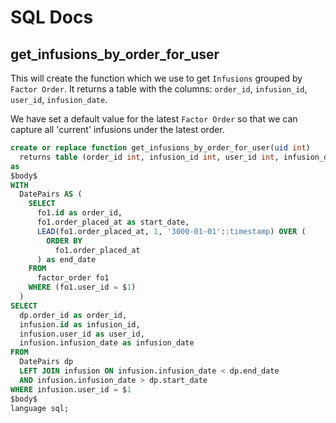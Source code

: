 # SQL Docs

## get_infusions_by_order_for_user

This will create the function which we use to get `Infusions` grouped by `Factor Order`. It returns a table with the columns: `order_id`, `infusion_id`, `user_id`, `infusion_date`.

We have set a default value for the latest `Factor Order` so that we can capture all 'current' infusions under the latest order.

```sql
create or replace function get_infusions_by_order_for_user(uid int)
  returns table (order_id int, infusion_id int, user_id int, infusion_date timestamp)
as
$body$
WITH
  DatePairs AS (
    SELECT
      fo1.id as order_id,
      fo1.order_placed_at as start_date,
      LEAD(fo1.order_placed_at, 1, '3000-01-01'::timestamp) OVER (
        ORDER BY
          fo1.order_placed_at
      ) as end_date
    FROM
      factor_order fo1
    WHERE (fo1.user_id = $1)
  )
SELECT
  dp.order_id as order_id,
  infusion.id as infusion_id,
  infusion.user_id as user_id,
  infusion.infusion_date as infusion_date
FROM
  DatePairs dp
  LEFT JOIN infusion ON infusion.infusion_date < dp.end_date
  AND infusion.infusion_date > dp.start_date
WHERE infusion.user_id = $1
$body$
language sql;
```
